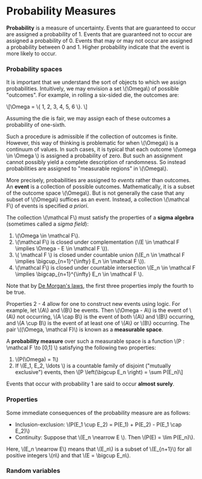 # Probability Measures

**Probability** is a measure of uncertainty. Events that are guaranteed to occur
are assigned a probability of 1. Events that are guaranteed not to occur are
assigned a probability of 0. Events that may or may not occur are assigned a
probability between 0 and 1. Higher probability indicate that the event is more
likely to occur.

### Probability spaces

It is important that we understand the sort of objects to which we assign
probabilities. Intuitively, we may envision a set \\(\Omega\\) of possible
"outcomes". For example, in rolling a six-sided die, the outcomes are:

\\[\Omega = \\{ 1, 2, 3, 4, 5, 6 \\}. \\]

Assuming the die is fair, we may assign each of these outcomes a probability of
one-sixth.

Such a procedure is admissible if the collection of outcomes is finite. However,
this way of thinking is problematic for when \\(\Omega\\) is a continuum of
values. In such cases, it is typical that each outcome \\(\omega \in \Omega \\)
is assigned a probability of zero. But such an assignment cannot possibly yield
a complete description of randomness. So instead probabilities are assigned to
"measurable regions" in \\(\Omega\\).

More precisely, probabilities are assigned to *events* rather than outcomes. An
**event** is a collection of possible outcomes. Mathematically, it is a subset
of the outcome space \\(\Omega\\). But is not generally the case that any subset
of \\(\Omega\\) suffices as an event. Instead, a collection \\(\mathcal F\\) of
events is specified *a priori*.

The collection \\(\mathcal F\\) must satisfy the properties of a **sigma algebra**
(sometimes called a *sigma field*):

1. \\(\Omega \in \mathcal F\\).
2. \\(\mathcal F\\) is closed under complementation (\\(E \in \mathcal F
   \implies \Omega - E \in \mathcal F \\)).
3. \\( \mathcal F \\) is closed under countable union (\\(E_n \in \mathcal F
   \implies \bigcup_{n=1}^{\infty} E_n \in \mathcal F \\)).
4. \\(\mathcal F\\) is closed under countable intersection \\(E_n \in \mathcal F
   \implies \bigcap_{n=1}^{\infty} E_n \in \mathcal F \\).

Note that by [De Morgan's laws][demorg], the first three properties imply the fourth
to be true.

Properties 2 - 4 allow for one to construct new events using logic. For example, let
\\(A\\) and \\(B\\) be events. Then \\(\Omega - A\\) is the event of \\(A\\) not occurring,
\\(A \cap B\\) is the event of both \\(A\\) and \\(B\\) occurring, and \\(A \cup B\\) is the
event of at least one of \\(A\\) or \\(B\\) occurring. The pair \\((\Omega, \mathcal F)\\) is
known as a **measurable space**.

A **probability measure** over such a measurable space is a function \\(P : \mathcal F \to 
[0,1] \\) satisfying the following two properties:

1. \\(P(\Omega) = 1\\)
2. If \\(E_1, E_2, \ldots \\) is a countable family of disjoint ("mutually exclusive") events,
   then
   \\[P \left(\bigcup E_n \right) = \sum P(E_n)\\]
  
Events that occur with probability 1 are said to occur **almost surely**.

### Properties

Some immediate consequences of the probability measure are as follows:

* Inclusion-exclusion: \\(P(E_1 \cup E_2) = P(E_1) + P(E_2) - P(E_1 \cap E_2)\\)
* Continuity: Suppose that \\(E_n \nearrow E \\). Then \\(P(E) = \lim P(E_n)\\).

Here, \\(E_n \nearrow E\\) means that \\(E_n\\) is a subset of \\(E_{n+1}\\) for
all positive integers \\(n\\) and that \\(E = \bigcup E_n\\).

### Random variables

[demorg]: https://en.wikipedia.org/wiki/De_Morgan%27s_laws


